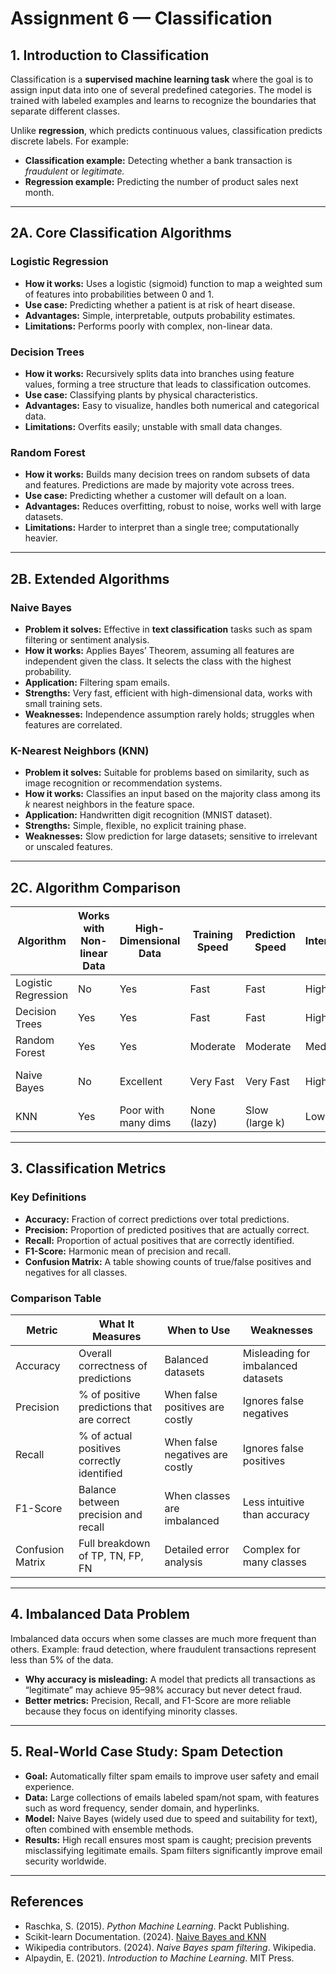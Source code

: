 # Assignment 6 — Classification  

## 1. Introduction to Classification  
Classification is a **supervised machine learning task** where the goal is to assign input data into one of several predefined categories. The model is trained with labeled examples and learns to recognize the boundaries that separate different classes.  

Unlike **regression**, which predicts continuous values, classification predicts discrete labels. For example:  

- **Classification example:** Detecting whether a bank transaction is *fraudulent* or *legitimate.*  
- **Regression example:** Predicting the number of product sales next month.  

---

## 2A. Core Classification Algorithms  

### Logistic Regression  
- **How it works:** Uses a logistic (sigmoid) function to map a weighted sum of features into probabilities between 0 and 1.  
- **Use case:** Predicting whether a patient is at risk of heart disease.  
- **Advantages:** Simple, interpretable, outputs probability estimates.  
- **Limitations:** Performs poorly with complex, non-linear data.  

### Decision Trees  
- **How it works:** Recursively splits data into branches using feature values, forming a tree structure that leads to classification outcomes.  
- **Use case:** Classifying plants by physical characteristics.  
- **Advantages:** Easy to visualize, handles both numerical and categorical data.  
- **Limitations:** Overfits easily; unstable with small data changes.  

### Random Forest  
- **How it works:** Builds many decision trees on random subsets of data and features. Predictions are made by majority vote across trees.  
- **Use case:** Predicting whether a customer will default on a loan.  
- **Advantages:** Reduces overfitting, robust to noise, works well with large datasets.  
- **Limitations:** Harder to interpret than a single tree; computationally heavier.  

---

## 2B. Extended Algorithms  

### Naive Bayes  
- **Problem it solves:** Effective in **text classification** tasks such as spam filtering or sentiment analysis.  
- **How it works:** Applies Bayes’ Theorem, assuming all features are independent given the class. It selects the class with the highest probability.  
- **Application:** Filtering spam emails.  
- **Strengths:** Very fast, efficient with high-dimensional data, works with small training sets.  
- **Weaknesses:** Independence assumption rarely holds; struggles when features are correlated.  

### K-Nearest Neighbors (KNN)  
- **Problem it solves:** Suitable for problems based on similarity, such as image recognition or recommendation systems.  
- **How it works:** Classifies an input based on the majority class among its *k* nearest neighbors in the feature space.  
- **Application:** Handwritten digit recognition (MNIST dataset).  
- **Strengths:** Simple, flexible, no explicit training phase.  
- **Weaknesses:** Slow prediction for large datasets; sensitive to irrelevant or unscaled features.  

---

## 2C. Algorithm Comparison  

| Algorithm           | Works with Non-linear Data | High-Dimensional Data | Training Speed | Prediction Speed | Interpretability | Sensitive to Scaling | Typical Use Cases          |
|---------------------|----------------------------|-----------------------|----------------|-----------------|-----------------|----------------------|---------------------------|
| Logistic Regression | No                         | Yes                   | Fast           | Fast            | High            | No                   | Medical risk prediction   |
| Decision Trees      | Yes                        | Yes                   | Fast           | Fast            | High            | No                   | Plant classification      |
| Random Forest       | Yes                        | Yes                   | Moderate       | Moderate        | Medium          | No                   | Loan default prediction   |
| Naive Bayes         | No                         | Excellent             | Very Fast      | Very Fast       | High            | Yes (correlation issue) | Spam filtering          |
| KNN                 | Yes                        | Poor with many dims   | None (lazy)    | Slow (large k)  | Low             | Yes                  | Image recognition         |

---

## 3. Classification Metrics  

### Key Definitions  
- **Accuracy:** Fraction of correct predictions over total predictions.  
- **Precision:** Proportion of predicted positives that are actually correct.  
- **Recall:** Proportion of actual positives that are correctly identified.  
- **F1-Score:** Harmonic mean of precision and recall.  
- **Confusion Matrix:** A table showing counts of true/false positives and negatives for all classes.  

### Comparison Table  

| Metric         | What It Measures                                | When to Use                        | Weaknesses                          |
|----------------|-------------------------------------------------|------------------------------------|-------------------------------------|
| Accuracy       | Overall correctness of predictions              | Balanced datasets                  | Misleading for imbalanced datasets  |
| Precision      | % of positive predictions that are correct       | When false positives are costly     | Ignores false negatives             |
| Recall         | % of actual positives correctly identified       | When false negatives are costly     | Ignores false positives             |
| F1-Score       | Balance between precision and recall             | When classes are imbalanced         | Less intuitive than accuracy        |
| Confusion Matrix | Full breakdown of TP, TN, FP, FN              | Detailed error analysis             | Complex for many classes            |

---

## 4. Imbalanced Data Problem  
Imbalanced data occurs when some classes are much more frequent than others. Example: fraud detection, where fraudulent transactions represent less than 5% of the data.  

- **Why accuracy is misleading:** A model that predicts all transactions as “legitimate” may achieve 95–98% accuracy but never detect fraud.  
- **Better metrics:** Precision, Recall, and F1-Score are more reliable because they focus on identifying minority classes.  

---

## 5. Real-World Case Study: Spam Detection  

- **Goal:** Automatically filter spam emails to improve user safety and email experience.  
- **Data:** Large collections of emails labeled spam/not spam, with features such as word frequency, sender domain, and hyperlinks.  
- **Model:** Naive Bayes (widely used due to speed and suitability for text), often combined with ensemble methods.  
- **Results:** High recall ensures most spam is caught; precision prevents misclassifying legitimate emails. Spam filters significantly improve email security worldwide.  

---

## References  

- Raschka, S. (2015). *Python Machine Learning*. Packt Publishing.  
- Scikit-learn Documentation. (2024). [Naive Bayes and KNN](https://scikit-learn.org/stable/supervised_learning.html)  
- Wikipedia contributors. (2024). *Naive Bayes spam filtering*. Wikipedia.  
- Alpaydin, E. (2021). *Introduction to Machine Learning*. MIT Press.  
